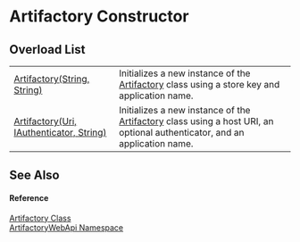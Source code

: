 # Artifactory Constructor


## Overload List
<table>
<tr>
<td><a href="a7796e26-7760-a041-3a47-e37c93718083">Artifactory(String, String)</a></td>
<td>Initializes a new instance of the <a href="214800f8-17f4-d8c7-736d-e57a039a6686">Artifactory</a> class using a store key and application name.</td></tr>
<tr>
<td><a href="a130f99f-3356-0ea4-ce3e-c4bd041a36ab">Artifactory(Uri, IAuthenticator, String)</a></td>
<td>Initializes a new instance of the <a href="214800f8-17f4-d8c7-736d-e57a039a6686">Artifactory</a> class using a host URI, an optional authenticator, and an application name.</td></tr>
</table>

## See Also


#### Reference
<a href="214800f8-17f4-d8c7-736d-e57a039a6686">Artifactory Class</a>  
<a href="75b20af6-7197-02a5-e38f-f7b15eac4732">ArtifactoryWebApi Namespace</a>  
